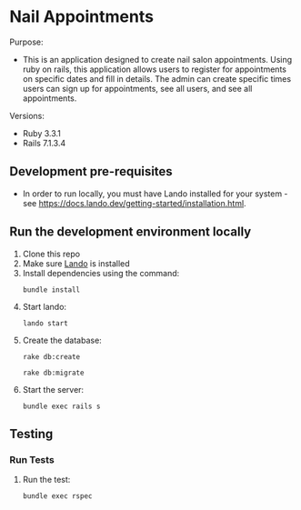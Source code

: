 # Nail Appointments
Purpose:
* This is an application designed to create nail salon appointments. Using ruby on rails, this application allows users to register for appointments on specific dates and fill in details. The admin can create specific times users can sign up for appointments, see all users, and see all appointments.


Versions:

* Ruby 3.3.1 
* Rails 7.1.3.4

## Development pre-requisites
* In order to run locally, you must have Lando installed for your system - see https://docs.lando.dev/getting-started/installation.html.

## Run the development environment locally
  1. Clone this repo
  2. Make sure [Lando](https://docs.lando.dev/getting-started/installation.html.) is installed
  3. Install dependencies using the command:
     ```
     bundle install
     ```
  4. Start lando:
     ```
     lando start
     ```
  5. Create the database:
     ```
     rake db:create
     ```
     ```
     rake db:migrate
     ```
  6. Start the server:
     ```
     bundle exec rails s
     ```
     


## Testing

### Run Tests
  1. Run the test:
     ```
     bundle exec rspec
     ```
